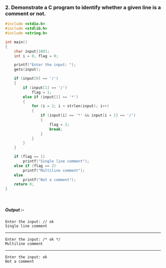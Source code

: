 ### 2. Demonstrate a C program to identify whether a given line is a comment or not.

```C
#include <stdio.h>
#include <stdlib.h>
#include <string.h>

int main()
{
    char input[100];
    int i = 0, flag = 0;

    printf("Enter the input: ");
    gets(input);

    if (input[0] == '/')
    {
        if (input[1] == '/')
            flag = 1;
        else if (input[1] == '*')
        {
            for (i = 2; i < strlen(input); i++)
            {
                if (input[i] == '*' && input[i + 1] == '/')
                {
                    flag = 2;
                    break;
                }
            }
        }
    }

    if (flag == 1)
        printf("Single line comment");
    else if (flag == 2)
        printf("Multiline comment");
    else
        printf("Not a comment");
    return 0;
}
```

<br>

##### *Output* :-

```
Enter the input: // ok 
Single line comment
```
---
```
Enter the input: /* ok */
Multiline comment
```
---
```
Enter the input: ok
Not a comment
```